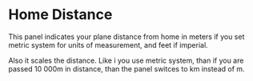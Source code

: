# Home Distance #

This panel indicates your plane distance from home in meters if you set metric system for units of measurement, and feet if imperial.

Also it scales the distance. Like i you use metric system, than if you are passed 10 000m in distance, than the panel switces to km instead of m.